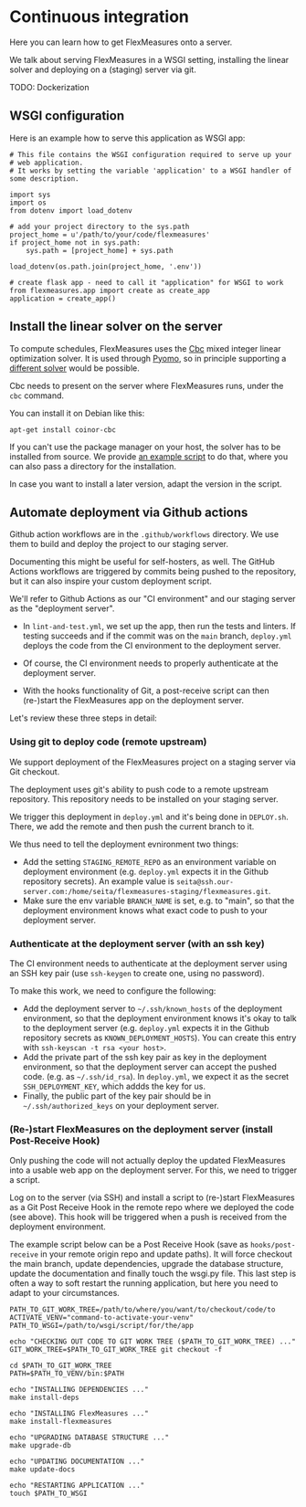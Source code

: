 # Continuous integration

Here you can learn how to get FlexMeasures onto a server.

We talk about serving FlexMeasures in a WSGI setting, installing the linear solver and deploying on a (staging) server via git.

TODO: Dockerization


## WSGI configuration

Here is an example how to serve this application as WSGI app:


    # This file contains the WSGI configuration required to serve up your
    # web application.
    # It works by setting the variable 'application' to a WSGI handler of some description.

    import sys
    import os
    from dotenv import load_dotenv

    # add your project directory to the sys.path
    project_home = u'/path/to/your/code/flexmeasures'
    if project_home not in sys.path:
        sys.path = [project_home] + sys.path

    load_dotenv(os.path.join(project_home, '.env'))

    # create flask app - need to call it "application" for WSGI to work
    from flexmeasures.app import create as create_app
    application = create_app()


## Install the linear solver on the server

To compute schedules, FlexMeasures uses the [Cbc](https://github.com/coin-or/Cbc) mixed integer linear optimization solver.
It is used through [Pyomo](http://www.pyomo.org), so in principle supporting a [different solver](https://pyomo.readthedocs.io/en/stable/solving_pyomo_models.html#supported-solvers) would be possible.

Cbc needs to present on the server where FlexMeasures runs, under the `cbc` command.

You can install it on Debian like this:

    apt-get install coinor-cbc

If you can't use the package manager on your host, the solver has to be installed from source.
We provide [an example script](ci/install-cbc.sh) to do that, where you can also
pass a directory for the installation.

In case you want to install a later version, adapt the version in the script. 


## Automate deployment via Github actions

Github action workflows are in the `.github/workflows` directory. We use them to build and deploy the project to our staging server.

Documenting this might be useful for self-hosters, as well.
The GitHub Actions workflows are triggered by commits being pushed to the repository, but it can also inspire your custom deployment script.

We'll refer to Github Actions as our "CI environment" and our staging server as the "deployment server". 

- In `lint-and-test.yml`, we set up the app, then run the tests and linters.
If testing succeeds and if the commit was on the `main` branch, `deploy.yml` deploys the code from the CI environment to the deployment server.

- Of course, the CI environment needs to properly authenticate at the deployment server. 

- With the hooks functionality of Git, a post-receive script can then (re-)start the FlexMeasures app on the deployment server.

Let's review these three steps in detail:

### Using git to deploy code (remote upstream)

We support deployment of the FlexMeasures project on a staging server via Git checkout.

The deployment uses git's ability to push code to a remote upstream repository. This repository needs to be installed on your staging server.

We trigger this deployment in `deploy.yml` and it's being done in `DEPLOY.sh`. There, we add the remote and then push the current branch to it.

We thus need to tell the deployment evnironment two things:

- Add the setting `STAGING_REMOTE_REPO` as an environment variable on deployment environment (e.g. `deploy.yml` expects it in the Github repository secrets). An example value is `seita@ssh.our-server.com:/home/seita/flexmeasures-staging/flexmeasures.git`.
- Make sure the env variable `BRANCH_NAME` is set, e.g. to "main", so that the deployment environment knows what exact code to push to your deployment server.

### Authenticate at the deployment server (with an ssh key)

The CI environment needs to authenticate at the deployment server using an SSH key pair (use `ssh-keygen` to create one, using no password).

To make this work, we need to configure the following:

- Add the deployment server to `~/.ssh/known_hosts` of the deployment environment, so that the deployment environment knows it's okay to talk to the deployment server (e.g. `deploy.yml` expects it in the Github repository secrets as `KNOWN_DEPLOYMENT_HOSTS`). You can create this entry with `ssh-keyscan -t rsa <your host>`.
- Add the private part of the ssh key pair as key in the deployment environment, so that the deployment server can accept the pushed code. (e.g. as `~/.ssh/id_rsa`). In `deploy.yml`, we expect it as the secret `SSH_DEPLOYMENT_KEY`, which addds the key for us.
- Finally, the public part of the key pair should be in `~/.ssh/authorized_keys` on your deployment server.

### (Re-)start FlexMeasures on the deployment server (install Post-Receive Hook)

Only pushing the code will not actually deploy the updated FlexMeasures into a usable web app on the deployment server. For this, we need to trigger a script.

Log on to the server (via SSH) and install a script to (re-)start FlexMeasures as a Git Post Receive Hook in the remote repo where we deployed the code (see above). This hook will be triggered when a push is received from the deployment environment.

The example script below can be a Post Receive Hook (save as `hooks/post-receive` in your remote origin repo and update paths).
It will force checkout the main branch, update dependencies, upgrade the database structure,
update the documentation and finally touch the wsgi.py file.
This last step is often a way to soft restart the running application, but here you need to adapt to your circumstances.


```#!/bin/bash
PATH_TO_GIT_WORK_TREE=/path/to/where/you/want/to/checkout/code/to
ACTIVATE_VENV="command-to-activate-your-venv"
PATH_TO_WSGI=/path/to/wsgi/script/for/the/app

echo "CHECKING OUT CODE TO GIT WORK TREE ($PATH_TO_GIT_WORK_TREE) ..."
GIT_WORK_TREE=$PATH_TO_GIT_WORK_TREE git checkout -f

cd $PATH_TO_GIT_WORK_TREE
PATH=$PATH_TO_VENV/bin:$PATH

echo "INSTALLING DEPENDENCIES ..."
make install-deps

echo "INSTALLING FlexMeasures ..."
make install-flexmeasures

echo "UPGRADING DATABASE STRUCTURE ..."
make upgrade-db

echo "UPDATING DOCUMENTATION ..."
make update-docs

echo "RESTARTING APPLICATION ..."
touch $PATH_TO_WSGI
```

